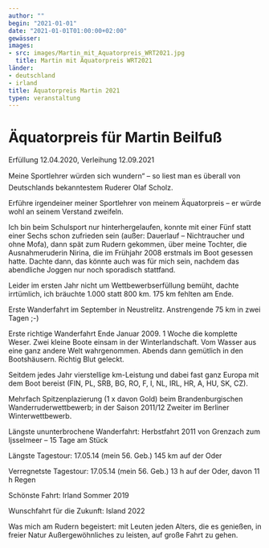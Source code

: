 ```yaml
---
author: ""
begin: "2021-01-01"
date: "2021-01-01T01:00:00+02:00"
gewässer:
images:
- src: images/Martin_mit_Aquatorpreis_WRT2021.jpg
  title: Martin mit Äquatorpreis WRT2021
länder:
- deutschland
- irland
title: Äquatorpreis Martin 2021
typen: veranstaltung
---
```



# Äquatorpreis für Martin Beilfuß


Erfüllung 12.04.2020, Verleihung 12.09.2021

Meine Sportlehrer würden sich wundern“ – so liest man es überall von Deutschlands bekanntestem Ruderer Olaf Scholz.

Erführe irgendeiner meiner Sportlehrer von meinem Äquatorpreis – er würde wohl an seinem Verstand zweifeln.

Ich bin beim Schulsport nur hinterhergelaufen, konnte mit einer Fünf statt einer Sechs schon zufrieden sein (außer: Dauerlauf – Nichtraucher und ohne Mofa), dann spät zum Rudern gekommen, über meine Tochter, die Ausnahmeruderin Nirina, die im Frühjahr 2008 erstmals im Boot gesessen hatte. Dachte dann, das könnte auch was für mich sein, nachdem das abendliche Joggen nur noch sporadisch stattfand.

Leider im ersten Jahr nicht um Wettbewerbserfüllung bemüht, dachte irrtümlich, ich bräuchte 1.000 statt 800 km. 175 km fehlten am Ende.

Erste Wanderfahrt im September in Neustrelitz. Anstrengende 75 km in zwei Tagen ;-)

Erste richtige Wanderfahrt Ende Januar 2009. 1 Woche die komplette Weser. Zwei kleine Boote einsam in der Winterlandschaft. Vom Wasser aus eine ganz andere Welt wahrgenommen. Abends dann gemütlich in den Bootshäusern. Richtig Blut geleckt.

Seitdem jedes Jahr vierstellige km-Leistung und dabei fast ganz Europa mit dem Boot bereist (FIN, PL, SRB, BG, RO, F, I, NL, IRL, HR, A, HU, SK, CZ).

Mehrfach Spitzenplazierung (1 x davon Gold) beim Brandenburgischen Wanderruderwettbewerb; in der Saison 2011/12 Zweiter im Berliner Winterwettbewerb.

Längste ununterbrochene Wanderfahrt: Herbstfahrt 2011 von Grenzach zum Ijsselmeer – 15 Tage am Stück

Längste Tagestour: 17.05.14 (mein 56. Geb.) 145 km auf der Oder

Verregnetste Tagestour: 17.05.14 (mein 56. Geb.) 13 h auf der Oder, davon 11 h Regen

Schönste Fahrt: Irland Sommer 2019

Wunschfahrt für die Zukunft: Island 2022

Was mich am Rudern begeistert: mit Leuten jeden Alters, die es genießen, in freier Natur Außergewöhnliches zu leisten, auf große Fahrt zu gehen.
